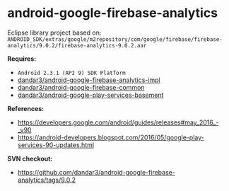 # android-google-firebase-analytics

Eclipse library project based on:<br/>
`ANDROID_SDK/extras/google/m2repository/com/google/firebase/firebase-analytics/9.0.2/firebase-analytics-9.0.2.aar`

**Requires:**
- `Android 2.3.1 (API 9) SDK Platform`
- [dandar3/android-google-firebase-analytics-impl](https://github.com/dandar3/android-google-firebase-analytics-impl)
- [dandar3/android-google-firebase-common](https://github.com/dandar3/android-google-firebase-common)
- [dandar3/android-google-play-services-basement](https://github.com/dandar3/android-google-play-services-basement)

**References:**
- https://developers.google.com/android/guides/releases#may_2016_-_v90
- https://android-developers.blogspot.com/2016/05/google-play-services-90-updates.html

**SVN checkout:**
- https://github.com/dandar3/android-google-firebase-analytics/tags/9.0.2
